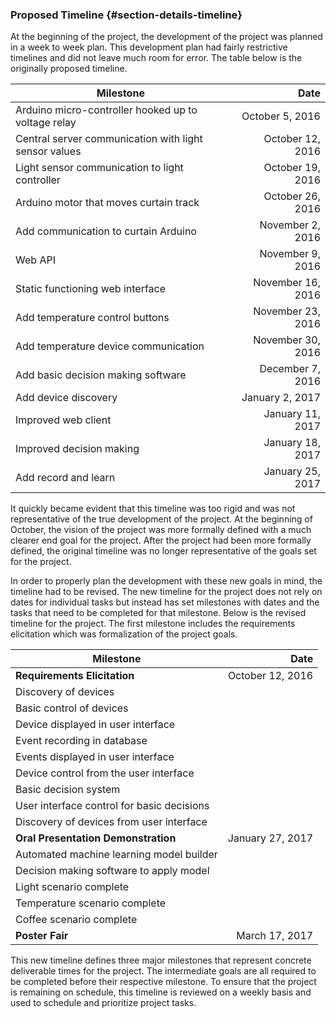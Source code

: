 ### Proposed Timeline {#section-details-timeline}

At the beginning of the project, the development of the project was planned in a week to week
plan. This development plan had fairly restrictive timelines and did not leave much room for
error. The table below is the originally proposed timeline.

| Milestone                                             | Date               |
| ----------------------------------------------------  | -----------------: |
| Arduino micro-controller hooked up to voltage relay   | October 5, 2016    |
| Central server communication with light sensor values | October 12, 2016   |
| Light sensor communication to light controller        | October 19, 2016   |
| Arduino motor that moves curtain track                | October 26, 2016   |
| Add communication to curtain Arduino                  | November 2, 2016   |
| Web API                                               | November 9, 2016   |
| Static functioning web interface                      | November 16, 2016  |
| Add temperature control buttons                       | November 23, 2016  |
| Add temperature device communication                  | November 30, 2016  |
| Add basic decision making software                    | December 7, 2016   |
| Add device discovery                                  | January 2, 2017    |
| Improved web client                                   | January 11, 2017   |
| Improved decision making                              | January 18, 2017   |
| Add record and learn                                  | January 25, 2017   |

It quickly became evident that this timeline was too rigid and was not representative of
the true development of the project. At the beginning of October, the vision of the project
was more formally defined with a much clearer end goal for the project. After the project
had been more formally defined, the original timeline was no longer representative of the goals
set for the project.

In order to properly plan the development with these new goals in mind, the timeline had to be
revised. The new timeline for the project does not rely on dates for individual tasks but instead
has set milestones with dates and the tasks that need to be completed for that milestone. Below
is the revised timeline for the project. The first milestone includes the requirements elicitation
which was formalization of the project goals.

| Milestone                                  | Date              |
| -------------------------------            | ----------------: |
| **Requirements Elicitation**               | October 12, 2016  |
| Discovery of devices                       |                   |
| Basic control of devices                   |                   |
| Device displayed in user interface         |                   |
| Event recording in database                |                   |
| Events displayed in user interface         |                   |
| Device control from the user interface     |                   |
| Basic decision system                      |                   |
| User interface control for basic decisions |                   |
| Discovery of devices from user interface   |                   |
| **Oral Presentation Demonstration**        | January 27, 2017  |
| Automated machine learning model builder   |                   |
| Decision making software to apply model    |                   |
| Light scenario complete                    |                   |
| Temperature scenario complete              |                   |
| Coffee scenario complete                   |                   |
| **Poster Fair**                            | March 17, 2017    |

This new timeline defines three major milestones that represent concrete deliverable times for the
project. The intermediate goals are all required to be completed before their respective milestone.
To ensure that the project is remaining on schedule, this timeline is reviewed on a weekly basis
and used to schedule and prioritize project tasks.




